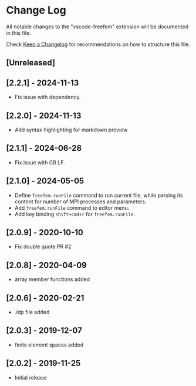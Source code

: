 # Change Log

All notable changes to the "vscode-freefem" extension will be documented in this file.

Check [Keep a Changelog](http://keepachangelog.com/) for recommendations on how to structure this file.

## [Unreleased]

## [2.2.1] - 2024-11-13

- Fix issue with dependency.

## [2.2.0] - 2024-11-13

- Add syntax highlighting for markdown preview

## [2.1.1] - 2024-06-28

- Fix issue with CR LF.

## [2.1.0] - 2024-05-05

- Define `freefem.runFile` command to run current file, while parsing its content for number of MPI processes and parameters.
- Add `freefem.runFile` command to editor menu.
- Add key binding `shift+cmd+r` for `freefem.runFile`.

## [2.0.9] - 2020-10-10

- Fix double quote PR #2

## [2.0.8] - 2020-04-09

- array member functions added

## [2.0.6] - 2020-02-21

- .idp file added
  
## [2.0.3] - 2019-12-07

- finite element spaces added

## [2.0.2] - 2019-11-25

- Initial release
